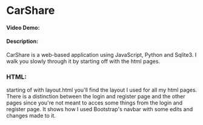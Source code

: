# CarShare
#### Video Demo:  <URL HERE>
#### Description:
CarShare is a web-based application using JavaScript, Python and Sqlite3. I walk you slowly through it by starting off with the html pages.

### HTML:
starting of with layout.html you'll find the layout I used for all my html pages. There is a distinction between the login and register page and the other pages since you're not meant to acces some things from the login and register page. It shows how I used Bootstrap's navbar with some edits and changes made to it.